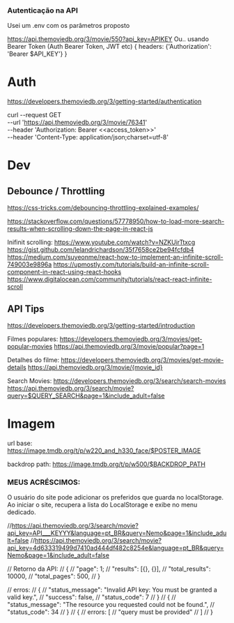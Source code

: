 ### Autenticação na API

Usei um .env com os parâmetros proposto

https://api.themoviedb.org/3/movie/550?api_key=APIKEY
Ou.. usando Bearer Token (Auth Bearer Token, JWT etc)
{
headers: {'Authorization': 'Bearer $API_KEY'}
}

# Auth

https://developers.themoviedb.org/3/getting-started/authentication

curl --request GET \
 --url 'https://api.themoviedb.org/3/movie/76341' \
 --header 'Authorization: Bearer <<access_token>>' \
 --header 'Content-Type: application/json;charset=utf-8'

# Dev

## Debounce / Throttling

https://css-tricks.com/debouncing-throttling-explained-examples/

https://stackoverflow.com/questions/57778950/how-to-load-more-search-results-when-scrolling-down-the-page-in-react-js

Inifinit scrolling:
https://www.youtube.com/watch?v=NZKUirTtxcg
https://gist.github.com/lelandrichardson/35f7658ce2be94fcfdb4
https://medium.com/suyeonme/react-how-to-implement-an-infinite-scroll-749003e9896a
https://upmostly.com/tutorials/build-an-infinite-scroll-component-in-react-using-react-hooks
https://www.digitalocean.com/community/tutorials/react-react-infinite-scroll

## API Tips

https://developers.themoviedb.org/3/getting-started/introduction

Filmes populares: https://developers.themoviedb.org/3/movies/get-popular-movies
https://api.themoviedb.org/3/movie/popular?page=1

Detalhes do filme: https://developers.themoviedb.org/3/movies/get-movie-details
https://api.themoviedb.org/3/movie/{movie_id}

Search Movies: https://developers.themoviedb.org/3/search/search-movies
https://api.themoviedb.org/3/search/movie?query=$QUERY_SEARCH&page=1&include_adult=false

# Imagem

url base: https://image.tmdb.org/t/p/w220_and_h330_face/$POSTER_IMAGE

backdrop path: https://image.tmdb.org/t/p/w500/$BACKDROP_PATH

### MEUS ACRÉSCIMOS:

O usuário do site pode adicionar os preferidos que guarda no localStorage.
Ao iniciar o site, recupera a lista do LocalStorage e exibe no menu dedicado.

//https://api.themoviedb.org/3/search/movie?api_key=API___KEYYY&language=pt_BR&query=Nemo&page=1&include_adult=false
//https://api.themoviedb.org/3/search/movie?api_key=4d633319499d7410ad444df482c8254e&language=pt_BR&query=Nemo&page=1&include_adult=false

// Retorno da API:
// {
// "page": 1;
// "results": [{}, {}],
// "total_results": 10000,
// "total_pages": 500,
// }

// erros:
// {
// "status_message": "Invalid API key: You must be granted a valid key.",
// "success": false,
// "status_code": 7
// }
// {
// "status_message": "The resource you requested could not be found.",
// "status_code": 34
// }
// {
// errors: [
// "query must be provided"
// ]
// }
